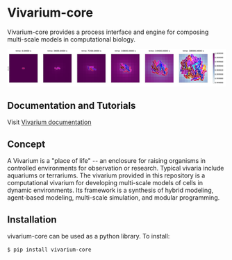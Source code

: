 # Vivarium-core

Vivarium-core provides a process interface and engine for composing multi-scale models in computational biology.

![vivarium](doc/_static/snapshots_fields.png)

## Documentation and Tutorials
Visit [Vivarium documentation](https://wc-vivarium.readthedocs.io/)

## Concept

A Vivarium is a "place of life" -- an enclosure for raising organisms in controlled environments for observation or 
research. Typical vivaria include aquariums or terrariums.  The vivarium provided in this repository is a computational 
vivarium for developing multi-scale models of cells in dynamic environments. Its framework is a synthesis of 
hybrid modeling, agent-based modeling, multi-scale simulation, and modular programming.

## Installation
vivarium-core can be used as a python library. To install:

```
$ pip install vivarium-core
```
